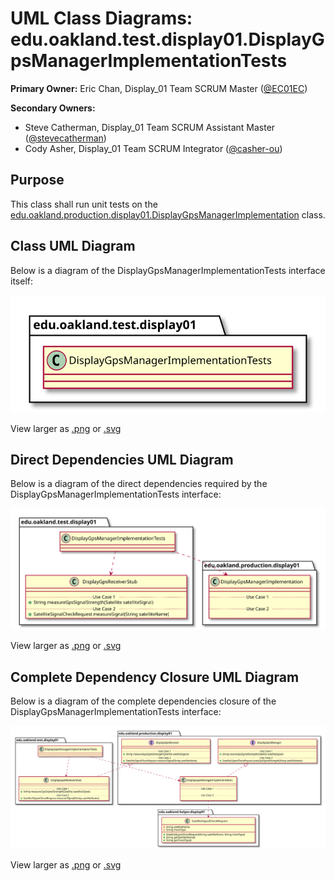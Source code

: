 # UML Class Diagrams: edu.oakland.test.display01.DisplayGpsManagerImplementationTests

**Primary Owner:** Eric Chan, Display_01 Team SCRUM Master ([@EC01EC](https://github.com/EC01EC/))

**Secondary Owners:**

- Steve Catherman, Display_01 Team SCRUM Assistant Master ([@stevecatherman](https://github.com/stevecatherman/))
- Cody Asher, Display_01 Team SCRUM Integrator ([@casher-ou](https://github.com/casher-ou/))

## Purpose

This class shall run unit tests on the [edu.oakland.production.display01.DisplayGpsManagerImplementation](../../production/DisplayGpsManagerImplementation) class.

## Class UML Diagram

Below is a diagram of the DisplayGpsManagerImplementationTests interface itself:

![DisplayGpsManagerImplementationTests](./DisplayGpsManagerImplementationTests.svg)

View larger as [.png](./DisplayGpsManagerImplementationTests.png) or [.svg](./DisplayGpsManagerImplementationTests.svg)

## Direct Dependencies UML Diagram

Below is a diagram of the direct dependencies required by the DisplayGpsManagerImplementationTests interface:

![DisplayGpsManagerImplementationTests Direct Dependencies](./DisplayGpsManagerImplementationTests_DirectDependencies.svg)

View larger as [.png](./DisplayGpsManagerImplementationTests_DirectDependencies.png) or [.svg](./DisplayGpsManagerImplementationTests_DirectDependencies.svg)

## Complete Dependency Closure UML Diagram

Below is a diagram of the complete dependencies closure of the DisplayGpsManagerImplementationTests interface:

![DisplayGpsManagerImplementationTests Dependency Closure](./DisplayGpsManagerImplementationTests_Closure.svg)

View larger as [.png](./DisplayGpsManagerImplementationTests_Closure.png) or [.svg](./DisplayGpsManagerImplementationTests_Closure.svg)
